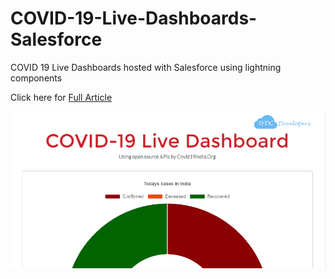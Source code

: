 # COVID-19-Live-Dashboards-Salesforce
COVID 19 Live Dashboards hosted with Salesforce using lightning components

Click here for [Full Article](https://sfdcdevelopers.com/2020/04/19/covid-19-live-dashboard-using-lightning-aura-component/)

![COVID 19 Live Dashboards](/assets/Covid-19_Dashboard.gif)
